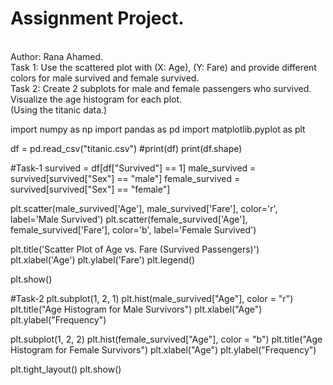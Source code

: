 # Assignment Project.
<br>
Author: Rana Ahamed.
<br>
Task 1: Use the scattered plot with (X: Age), (Y: Fare) and provide different colors for male survived and female survived.
<br>
Task 2: Create 2 subplots for male and female passengers who survived. Visualize the age histogram for each plot.
<br>
(Using the titanic data.)


import numpy as np
import pandas as pd
import matplotlib.pyplot as plt


df = pd.read_csv("titanic.csv")
#print(df)
print(df.shape)

#Task-1
survived = df[df["Survived"] == 1]
male_survived = survived[survived["Sex"] == "male"]
female_survived = survived[survived["Sex"] == "female"]

plt.scatter(male_survived['Age'], male_survived['Fare'], color='r', label='Male Survived')
plt.scatter(female_survived['Age'], female_survived['Fare'], color='b', label='Female Survived')

plt.title('Scatter Plot of Age vs. Fare (Survived Passengers)')
plt.xlabel('Age')
plt.ylabel('Fare')
plt.legend()


plt.show()

#Task-2
plt.subplot(1, 2, 1)
plt.hist(male_survived["Age"], color = "r")
plt.title("Age Histogram for Male Survivors")
plt.xlabel("Age")
plt.ylabel("Frequency")

plt.subplot(1, 2, 2)
plt.hist(female_survived["Age"], color = "b")
plt.title("Age Histogram for Female Survivors")
plt.xlabel("Age")
plt.ylabel("Frequency")

plt.tight_layout()
plt.show()